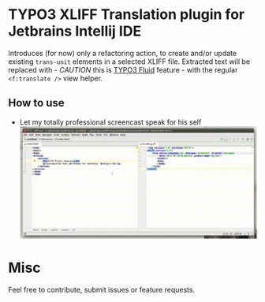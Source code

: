 # TYPO3 XLIFF Translation plugin for Jetbrains Intellij IDE
Introduces (for now) only a refactoring action, to create and/or update existing `trans-unit` elements in a selected XLIFF file. Extracted text will be replaced with - *CAUTION* this is [TYPO3 Fluid](https://fluidtypo3.org/) feature - with the regular `<f:translate />` view helper.

## How to use
- Let my totally professional screencast speak for his self
![screencast](docs/refactor_action_screencast.gif)

# Misc
Feel free to contribute, submit issues or feature requests.
